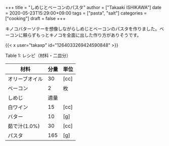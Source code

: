 +++
title = "しめじとベーコンのパスタ"
author = ["Takaaki ISHIKAWA"]
date = 2020-05-23T15:29:00+09:00
tags = ["pasta", "salt"]
categories = ["cooking"]
draft = false
+++

キノコバターソテーを想像しながらしめじとベーコンのパスタを作りました。ベーコンに頼らずもっとキノコを全面に出した作り方がありそうです。  

{{< x user="takaxp" id="1264033269424590848" >}}  

<div class="table-caption">
  <span class="table-number">Table 1</span>:
  レシピ（材料・二皿分）
</div>

| 材料      | 分量 | 単位 |
|---------|----|----|
| オリーブオイル | 30  | [cc] |
| ベーコン  | 2   | 枚   |
| しめじ    | 適量 |      |
| 白ワイン  | 15  | [cc] |
| バター    | 10  | [g]  |
| 茹で汁(1.0%) | 30  | [cc] |
| パスタ    | 165 | [g]  |
